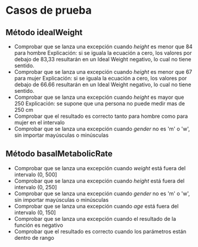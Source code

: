 # Casos de prueba

## Método idealWeight
* Comprobar que se lanza una excepción cuando *height* es menor que 84 para hombre
    Explicación: si se iguala la ecuación a cero, los valores por debajo de 83,33 resultarán en un Ideal Weight negativo, lo cual no tiene sentido.
* Comprobar que se lanza una excepción cuando *height* es menor que 67 para mujer
    Explicación: si se iguala la ecuación a cero, los valores por debajo de 66.66 resultarán en un Ideal Weight negativo, lo cual no tiene sentido.
* Comprobar que se lanza una excepción cuando *height* es mayor que 250
    Explicación: se supone que una persona no puede medir mas de 250 cm 
* Comprobar que el resultado es correcto tanto para hombre como para mujer en el intervalo
* Comprobar que se lanza una excepción cuando *gender* no es 'm' o 'w', sin importar mayúsculas o minúsculas

## Método basalMetabolicRate

* Comprobar que se lanza una excepción cuando *weight* está fuera del intervalo (0, 500]
* Comprobar que se lanza una excepción cuando *height* está fuera del intervalo (0, 250]
* Comprobar que se lanza una excepción cuando *gender* no es 'm' o 'w', sin importar mayúsculas o minúsculas
* Comprobar que se lanza una excepción cuando *age* está fuera del intervalo (0, 150]
* Comprobar que se lanza una excepción cuando el resultado de la función es negativo
* Comprobar que el resultado es correcto cuando los parámetros están dentro de rango
